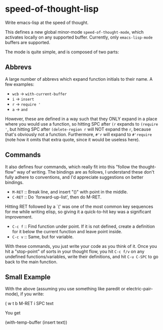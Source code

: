 # speed-of-thought-lisp
Write emacs-lisp at the speed of thought.

This defines a new global minor-mode `speed-of-thought-mode`, which
activates locally on any supported buffer. Currently, only
`emacs-lisp-mode` buffers are supported.

The mode is quite simple, and is composed of two parts:

## Abbrevs

A large number of abbrevs which expand function
initials to their name.  A few examples:

- `wcb` -> `with-current-buffer`
- `i` -> `insert`
- `r` -> `require '`
- `a` -> `and`

However, these are defined in a way such that they ONLY expand in a
place where you would use a function, so hitting SPC after `(r`
expands to `(require '`, but hitting SPC after `(delete-region r` will
NOT expand the `r`, because that's obviously not a function.
Furthermore, `#'r` will expand to `#'require` (note how it omits that
extra quote, since it would be useless here).

## Commands

It also defines four commands, which really fit into this "follow the
thought-flow" way of writing.  The bindings are as follows, I
understand these don't fully adhere to conventions, and I'd
appreciate suggestions on better bindings.

- `M-RET` :: Break line, and insert "()" with point in the middle.
- `C-RET` :: Do `forward-up-list', then do M-RET.

Hitting RET followed by a `(' was one of the most common key sequences
for me while writing elisp, so giving it a quick-to-hit key was a
significant improvement.

- `C-c f` :: Find function under point.  If it is not defined, create a
definition for it below the current function and leave point inside.
- `C-c v` :: Same, but for variable.

With these commands, you just write your code as you think of it.  Once
you hit a "stop-point" of sorts in your thought flow, you hit `C-c f/v`
on any undefined functions/variables, write their definitions, and hit
`C-u C-SPC` to go back to the main function.

## Small Example

With the above (assuming you use something like paredit or
electric-pair-mode), if you write:

   ( w t b M-RET i SPC text

You get

   (with-temp-buffer (insert text))


